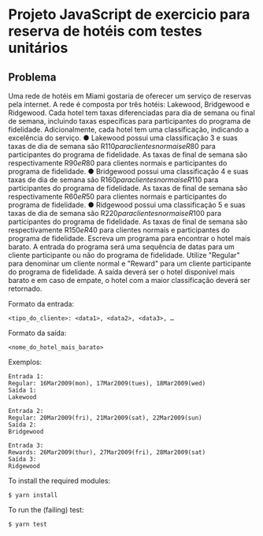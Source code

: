 Projeto JavaScript de exercicio para reserva de hotéis com testes unitários
===

## Problema
Uma rede de hotéis em Miami gostaria de oferecer um serviço de reservas pela internet. A
rede é composta por três hotéis: Lakewood, Bridgewood e Ridgewood. Cada hotel tem taxas
diferenciadas para dia de semana ou final de semana, incluindo taxas específicas para
participantes do programa de fidelidade. Adicionalmente, cada hotel tem uma classificação,
indicando a excelência do serviço.
● Lakewood possui uma classificação 3 e suas taxas de dia de semana são R$110 para
clientes normais e R$80 para participantes do programa de fidelidade. As taxas de
final de semana são respectivamente R$90 e R$80 para clientes normais e
participantes do programa de fidelidade.
● Bridgewood possui uma classificação 4 e suas taxas de dia de semana são R$160
para clientes normais e R$110 para participantes do programa de fidelidade. As taxas
de final de semana são respectivamente R$60 e R$50 para clientes normais e
participantes do programa de fidelidade.
● Ridgewood possui uma classificação 5 e suas taxas de dia de semana são R$220
para clientes normais e R$100 para participantes do programa de fidelidade. As taxas
de final de semana são respectivamente R$150 e R$40 para clientes normais e
participantes do programa de fidelidade.
Escreva um programa para encontrar o hotel mais barato. A entrada do programa será uma
sequência de datas para um cliente participante ou não do programa de fidelidade.
Utilize "Regular" para denominar um cliente normal e "Reward" para um cliente participante
do programa de fidelidade. A saída deverá ser o hotel disponível mais barato e em caso de
empate, o hotel com a maior classificação deverá ser retornado.

Formato da entrada:
```
<tipo_do_cliente>: <data1>, <data2>, <data3>, …
```
Formato da saída:
```
<nome_do_hotel_mais_barato>
```
Exemplos:
```
Entrada 1:
Regular: 16Mar2009(mon), 17Mar2009(tues), 18Mar2009(wed)
Saída 1:
Lakewood
```
```
Entrada 2:
Regular: 20Mar2009(fri), 21Mar2009(sat), 22Mar2009(sun)
Saída 2:
Bridgewood
```
```
Entrada 3:
Rewards: 26Mar2009(thur), 27Mar2009(fri), 28Mar2009(sat)
Saída 3:
Ridgewood
```

To install the required modules:

```
$ yarn install
```

To run the (failing) test:

```
$ yarn test
```
